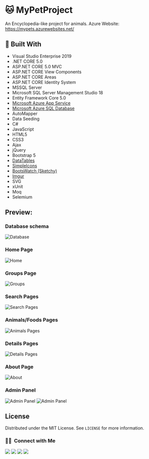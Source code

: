 

# 🐱 MyPetProject
An Encyclopedia-like project for animals.
Azure Website: https://mypets.azurewebsites.net/

## 🔨 Built With
- Visual Studio Enterprise 2019
- .NET CORE 5.0
- ASP.NET CORE 5.0 MVC
- ASP.NET CORE View Components
- ASP.NET CORE Areas
- ASP.NET CORE Identity System
- MSSQL Server
- Microsoft SQL Server Management Studio 18
- Entity Framework Core 5.0
- [Microsoft Azure App Service](https://azure.microsoft.com/en-us/services/app-service/, "Microsoft Ezure App Service")
- [Microsoft Azure SQL Database](https://azure.microsoft.com/en-us/products/azure-sql/database/, "Azure SQL Database")
- AutoMapper
- Data Seeding
- C#
- JavaScript
- HTML5
- CSS3
- Ajax
- jQuery
- Bootstrap 5
- [DataTables](https://datatables.net/, "DataTables")
- [SimpleIcons](https://simpleicons.org/?q=git "SimpleIcons")
- [BootsWatch (Sketchy)](https://bootswatch.com/sketchy/ "BootsWatch (Sketchy)")
- [Imgur](https://imgur.com/, "Imgur")
- SVG
- xUnit
- Moq
- Selemium

## Preview:

### Database schema
![Database](https://i.imgur.com/S1bxxHS.png)

### Home Page
![Home](https://i.imgur.com/dHbG8y1.png)

### Groups Page
![Groups](https://i.imgur.com/wwMYnKu.png)

### Search Pages
![Search Pages](https://i.imgur.com/GarKUff.png)

### Animals/Foods Pages
![Animals Pages](https://i.imgur.com/w1e1Ko0.png)

### Details Pages
![Details Pages](https://i.imgur.com/nX2LttD.png)

### About Page
![About](https://i.imgur.com/6edDdw1.png)

### Admin Panel
![Admin Panel](https://i.imgur.com/Nz8aVoL.png)
![Admin Panel](https://i.imgur.com/QIG0FoD.png)

<!-- LICENSE -->
## License

Distributed under the MIT License. See `LICENSE` for more information.

### 🤝🏻  &nbsp;Connect with Me

<a href="https://www.linkedin.com/in/georgi-kalkovski/"><img src="https://img.shields.io/badge/-Georgi%20Kalkovski-0A66C2?style=flat&logo=linkedin&logoColor=white"/></a>
<a href="mailto:g.kalkovski.92@gmail.com"><img src="https://img.shields.io/badge/-g.kalkovski.92@gmail.com-EA4335?style=flat&logo=gmail&logoColor=white"/></a>
<a href="https://www.facebook.com/georgi.kalkovski"><img src="https://img.shields.io/badge/-Georgi%20Kalkovski-1877F2?style=flat&logo=facebook&logoColor=white"/></a>
<a href="https://discord.com/users/242250226545590274"><img src="https://img.shields.io/badge/-Terter%238298-5865F2?style=flat&logo=discord&logoColor=white"/></a>

<!--  <a href="https://www.reddit.com/user/TerterBG"><img src="https://img.shields.io/badge/-Reddit-FF4500?style=flat&logo=reddit&logoColor=white"/></a> -->

